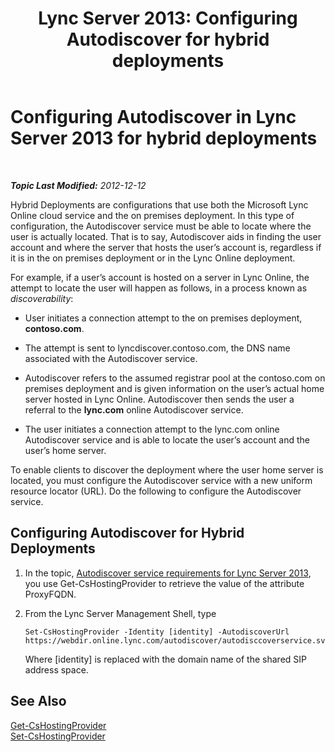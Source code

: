 ﻿---
title: 'Lync Server 2013: Configuring Autodiscover for hybrid deployments'
TOCTitle: Configuring Autodiscover for hybrid deployments
ms:assetid: ca605e62-181c-42ca-80a1-e37e610f8277
ms:mtpsurl: https://technet.microsoft.com/en-us/library/JJ945653(v=OCS.15)
ms:contentKeyID: 51541521
ms.date: 07/23/2014
mtps_version: v=OCS.15
---

<div data-xmlns="http://www.w3.org/1999/xhtml">

<div class="topic" data-xmlns="http://www.w3.org/1999/xhtml" data-msxsl="urn:schemas-microsoft-com:xslt" data-cs="http://msdn.microsoft.com/en-us/">

<div data-asp="http://msdn2.microsoft.com/asp">

# Configuring Autodiscover in Lync Server 2013 for hybrid deployments

</div>

<div id="mainSection">

<div id="mainBody">

<span> </span>

_**Topic Last Modified:** 2012-12-12_

Hybrid Deployments are configurations that use both the Microsoft Lync Online cloud service and the on premises deployment. In this type of configuration, the Autodiscover service must be able to locate where the user is actually located. That is to say, Autodiscover aids in finding the user account and where the server that hosts the user’s account is, regardless if it is in the on premises deployment or in the Lync Online deployment.

For example, if a user’s account is hosted on a server in Lync Online, the attempt to locate the user will happen as follows, in a process known as *discoverability*:

  - User initiates a connection attempt to the on premises deployment, **contoso.com**.

  - The attempt is sent to lyncdiscover.contoso.com, the DNS name associated with the Autodiscover service.

  - Autodiscover refers to the assumed registrar pool at the contoso.com on premises deployment and is given information on the user’s actual home server hosted in Lync Online. Autodiscover then sends the user a referral to the **lync.com** online Autodiscover service.

  - The user initiates a connection attempt to the lync.com online Autodiscover service and is able to locate the user’s account and the user’s home server.

To enable clients to discover the deployment where the user home server is located, you must configure the Autodiscover service with a new uniform resource locator (URL). Do the following to configure the Autodiscover service.

<div>

## Configuring Autodiscover for Hybrid Deployments

1.  In the topic, [Autodiscover service requirements for Lync Server 2013](lync-server-2013-autodiscover-service-requirements.md), you use Get-CsHostingProvider to retrieve the value of the attribute ProxyFQDN.

2.  From the Lync Server Management Shell, type
    
        Set-CsHostingProvider -Identity [identity] -AutodiscoverUrl https://webdir.online.lync.com/autodiscover/autodisccoverservice.svc/root
    
    Where \[identity\] is replaced with the domain name of the shared SIP address space.

</div>

<div>

## See Also


[Get-CsHostingProvider](https://docs.microsoft.com/powershell/module/skype/Get-CsHostingProvider)  
[Set-CsHostingProvider](https://docs.microsoft.com/powershell/module/skype/Set-CsHostingProvider)  
  

</div>

</div>

<span> </span>

</div>

</div>

</div>

